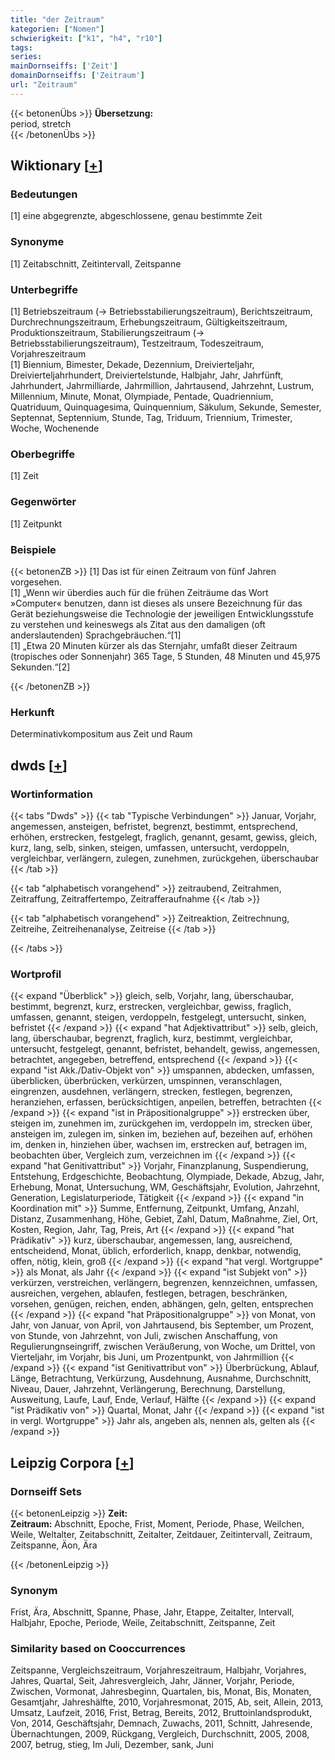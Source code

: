 ```yaml
---
title: "der Zeitraum"
kategorien: ["Nomen"]
schwierigkeit: ["k1", "h4", "r10"]
tags:
series:
mainDornseiffs: ['Zeit']
domainDornseiffs: ['Zeitraum']
url: "Zeitraum"
---
```


{{< betonenÜbs >}}
**Übersetzung:**  
period, stretch  
{{< /betonenÜbs >}}

## Wiktionary [[+](https://de.wiktionary.org/wiki/Zeitraum)]

### Bedeutungen
[1] eine abgegrenzte, abgeschlossene, genau bestimmte Zeit  

### Synonyme
[1] Zeitabschnitt, Zeitintervall, Zeitspanne  

### Unterbegriffe
[1] Betriebszeitraum (→ Betriebsstabilierungszeitraum), Berichtszeitraum, Durchrechnungszeitraum, Erhebungszeitraum, Gültigkeitszeitraum, Produktionszeitraum, Stabilierungszeitraum (→ Betriebsstabilierungszeitraum), Testzeitraum, Todeszeitraum, Vorjahreszeitraum‎  
[1] Biennium, Bimester, Dekade, Dezennium, Dreivierteljahr, Dreivierteljahrhundert, Dreiviertelstunde, Halbjahr, Jahr, Jahrfünft, Jahrhundert, Jahrmilliarde, Jahrmillion, Jahrtausend, Jahrzehnt, Lustrum, Millennium, Minute, Monat, Olympiade, Pentade, Quadriennium, Quatriduum, Quinquagesima, Quinquennium, Säkulum, Sekunde, Semester, Septennat, Septennium, Stunde, Tag, Triduum, Triennium, Trimester, Woche, Wochenende  

### Oberbegriffe
[1] Zeit  

### Gegenwörter
[1] Zeitpunkt  

### Beispiele
{{< betonenZB >}}
[1] Das ist für einen Zeitraum von fünf Jahren vorgesehen.  
[1] „Wenn wir überdies auch für die frühen Zeiträume das Wort »Computer« benutzen, dann ist dieses als unsere Bezeichnung für das Gerät beziehungsweise die Technologie der jeweiligen Entwicklungsstufe zu verstehen und keineswegs als Zitat aus den damaligen (oft anderslautenden) Sprachgebräuchen.“[1]  
[1] „Etwa 20 Minuten kürzer als das Sternjahr, umfaßt dieser Zeitraum (tropisches oder Sonnenjahr) 365 Tage, 5 Stunden, 48 Minuten und 45,975 Sekunden.“[2]  

{{< /betonenZB >}}
### Herkunft
Determinativkompositum aus Zeit und Raum  



## dwds [[+](https://www.dwds.de/wb/Zeitraum)]

### Wortinformation
{{< tabs "Dwds" >}}
{{< tab "Typische Verbindungen" >}}
Januar, Vorjahr, angemessen, ansteigen, befristet, begrenzt, bestimmt, entsprechend, erhöhen, erstrecken, festgelegt, fraglich, genannt, gesamt, gewiss, gleich, kurz, lang, selb, sinken, steigen, umfassen, untersucht, verdoppeln, vergleichbar, verlängern, zulegen, zunehmen, zurückgehen, überschaubar
{{< /tab >}}

{{< tab "alphabetisch vorangehend" >}}
zeitraubend, Zeitrahmen, Zeitraffung, Zeitraffertempo, Zeitrafferaufnahme
{{< /tab >}}

{{< tab "alphabetisch vorangehend" >}}
Zeitreaktion, Zeitrechnung, Zeitreihe, Zeitreihenanalyse, Zeitreise
{{< /tab >}}

{{< /tabs >}}

### Wortprofil
{{< expand "Überblick" >}} gleich, selb, Vorjahr, lang, überschaubar, bestimmt, begrenzt, kurz, erstrecken, vergleichbar, gewiss, fraglich, umfassen, genannt, steigen, verdoppeln, festgelegt, untersucht, sinken, befristet {{< /expand >}}
{{< expand "hat Adjektivattribut" >}} selb, gleich, lang, überschaubar, begrenzt, fraglich, kurz, bestimmt, vergleichbar, untersucht, festgelegt, genannt, befristet, behandelt, gewiss, angemessen, betrachtet, angegeben, betreffend, entsprechend {{< /expand >}}
{{< expand "ist Akk./Dativ-Objekt von" >}} umspannen, abdecken, umfassen, überblicken, überbrücken, verkürzen, umspinnen, veranschlagen, eingrenzen, ausdehnen, verlängern, strecken, festlegen, begrenzen, heranziehen, erfassen, berücksichtigen, anpeilen, betreffen, betrachten {{< /expand >}}
{{< expand "ist in Präpositionalgruppe" >}} erstrecken über, steigen im, zunehmen im, zurückgehen im, verdoppeln im, strecken über, ansteigen im, zulegen im, sinken im, beziehen auf, bezeihen auf, erhöhen im, denken in, hinziehen über, wachsen im, erstrecken auf, betragen im, beobachten über, Vergleich zum, verzeichnen im {{< /expand >}}
{{< expand "hat Genitivattribut" >}} Vorjahr, Finanzplanung, Suspendierung, Entstehung, Erdgeschichte, Beobachtung, Olympiade, Dekade, Abzug, Jahr, Erhebung, Monat, Untersuchung, WM, Geschäftsjahr, Evolution, Jahrzehnt, Generation, Legislaturperiode, Tätigkeit {{< /expand >}}
{{< expand "in Koordination mit" >}} Summe, Entfernung, Zeitpunkt, Umfang, Anzahl, Distanz, Zusammenhang, Höhe, Gebiet, Zahl, Datum, Maßnahme, Ziel, Ort, Kosten, Region, Jahr, Tag, Preis, Art {{< /expand >}}
{{< expand "hat Prädikativ" >}} kurz, überschaubar, angemessen, lang, ausreichend, entscheidend, Monat, üblich, erforderlich, knapp, denkbar, notwendig, offen, nötig, klein, groß {{< /expand >}}
{{< expand "hat vergl. Wortgruppe" >}} als Monat, als Jahr {{< /expand >}}
{{< expand "ist Subjekt von" >}} verkürzen, verstreichen, verlängern, begrenzen, kennzeichnen, umfassen, ausreichen, vergehen, ablaufen, festlegen, betragen, beschränken, vorsehen, genügen, reichen, enden, abhängen, geln, gelten, entsprechen {{< /expand >}}
{{< expand "hat Präpositionalgruppe" >}} von Monat, von Jahr, von Januar, von April, von Jahrtausend, bis September, um Prozent, von Stunde, von Jahrzehnt, von Juli, zwischen Anschaffung, von Regulierungnseingriff, zwischen Veräußerung, von Woche, um Drittel, von Vierteljahr, im Vorjahr, bis Juni, um Prozentpunkt, von Jahrmillion {{< /expand >}}
{{< expand "ist Genitivattribut von" >}} Überbrückung, Ablauf, Länge, Betrachtung, Verkürzung, Ausdehnung, Ausnahme, Durchschnitt, Niveau, Dauer, Jahrzehnt, Verlängerung, Berechnung, Darstellung, Ausweitung, Laufe, Lauf, Ende, Verlauf, Hälfte {{< /expand >}}
{{< expand "ist Prädikativ von" >}} Quartal, Monat, Jahr {{< /expand >}}
{{< expand "ist in vergl. Wortgruppe" >}} Jahr als, angeben als, nennen als, gelten als {{< /expand >}}

## Leipzig Corpora [[+](https://corpora.uni-leipzig.de/en/res?word=Zeitraum&corpusId=deu_newscrawl-public_2018)]

### Dornseiff Sets
{{< betonenLeipzig >}}
**Zeit:**  
**Zeitraum:** Abschnitt, Epoche, Frist, Moment, Periode, Phase, Weilchen, Weile, Weltalter, Zeitabschnitt, Zeitalter, Zeitdauer, Zeitintervall, Zeitraum, Zeitspanne, Äon, Ära  

{{< /betonenLeipzig >}}

### Synonym
Frist, Ära, Abschnitt, Spanne, Phase, Jahr, Etappe, Zeitalter, Intervall, Halbjahr, Epoche, Periode, Weile, Zeitabschnitt, Zeitspanne, Zeit


### Similarity based on Cooccurrences
Zeitspanne, Vergleichszeitraum, Vorjahreszeitraum, Halbjahr, Vorjahres, Jahres, Quartal, Seit, Jahresvergleich, Jahr, Jänner, Vorjahr, Periode, Zwischen, Vormonat, Jahresbeginn, Quartalen, bis, Monat, Bis, Monaten, Gesamtjahr, Jahreshälfte, 2010, Vorjahresmonat, 2015, Ab, seit, Allein, 2013, Umsatz, Laufzeit, 2016, Frist, Betrag, Bereits, 2012, Bruttoinlandsprodukt, Von, 2014, Geschäftsjahr, Demnach, Zuwachs, 2011, Schnitt, Jahresende, Übernachtungen, 2009, Rückgang, Vergleich, Durchschnitt, 2005, 2008, 2007, betrug, stieg, Im Juli, Dezember, sank, Juni

